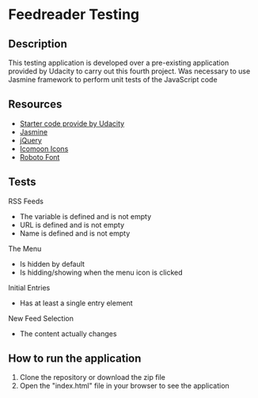 # Feedreader Testing

## Description
This testing application is developed over a pre-existing application provided by Udacity to carry out this fourth project. Was necessary to use Jasmine framework to perform unit tests of the JavaScript code

## Resources
* [Starter code provide by Udacity](https://github.com/udacity/frontend-nanodegree-feedreader)
* [Jasmine](http://jasmine.github.io/)
* [jQuery](https://jquery.com/)
* [Icomoon Icons](https://icomoon.io/)
* [Roboto Font](https://fonts.googleapis.com/css?family=Roboto:400,100,300,700)

## Tests
RSS Feeds
* The variable is defined and is not empty
* URL is defined and is not empty
* Name is defined and is not empty

The Menu
* Is hidden by default
* Is hidding/showing when the menu icon is clicked

Initial Entries
* Has at least a single entry element

New Feed Selection
* The content actually changes

## How to run the application
1. Clone the repository or download the zip file
2. Open the "index.html" file in your browser to see the application

